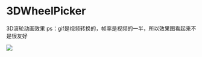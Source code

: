 # 3DWheelPicker
3D滚轮动画效果
ps：gif是视频转换的，帧率是视频的一半，所以效果图看起来不是很友好

![](https://github.com/yijiebuyi/3DWheelPicker/blob/master/device-2016-06-14-093640.gif)
